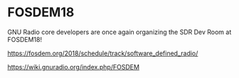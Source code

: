 
# FOSDEM18

GNU Radio core developers are once again organizing the SDR Dev Room at FOSDEM18!

https://fosdem.org/2018/schedule/track/software_defined_radio/

https://wiki.gnuradio.org/index.php/FOSDEM
